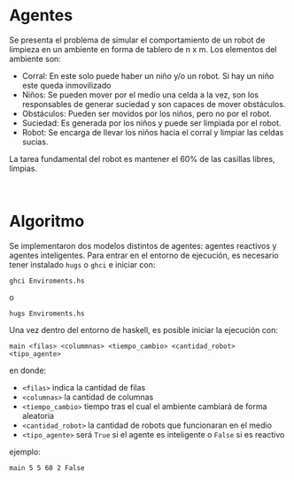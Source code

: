 # Agentes #


Se presenta el problema de simular el comportamiento de un robot de limpieza en un ambiente en forma de tablero de n x m. Los elementos del ambiente son:</br>

* Corral: En este solo puede haber un niño y/o un robot. Si hay un niño este queda inmovilizado
* Niños: Se pueden mover por el medio una celda a la vez, son los responsables de generar suciedad y son capaces de mover obstáculos.
* Obstáculos: Pueden ser movidos por los niños, pero no por el robot.
* Suciedad: Es generada por los niños y puede ser limpiada por el robot.
* Robot: Se encarga de llevar los niños hacia el corral y limpiar las celdas sucias.

La tarea fundamental del robot es mantener el 60% de las casillas libres, limpias.

</br>

# Algoritmo #

Se implementaron dos modelos distintos de agentes: agentes reactivos y agentes inteligentes. Para entrar en el entorno de ejecución, es necesario tener instalado `hugs` o `ghci` e iniciar con:
```
ghci Enviroments.hs
```
o
```
hugs Enviroments.hs
```

Una vez dentro del entorno de haskell, es posible iniciar la ejecución con:
```
main <filas> <colummnas> <tiempo_cambio> <cantidad_robot> <tipo_agente>
```
en donde:
* `<filas>` indica la cantidad de filas
* `<columnas>` la cantidad de columnas
* `<tiempo_cambio>` tiempo tras el cual el ambiente cambiará de forma aleatoria
* `<cantidad_robot>` la cantidad de robots que funcionaran en el medio
* `<tipo_agente>` será `True` si el agente es inteligente o `False` si es reactivo

ejemplo:
```
main 5 5 60 2 False
```

